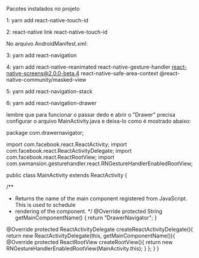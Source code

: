 Pacotes instalados no projeto

1: yarn add react-native-touch-id

2: react-native link react-native-touch-id

No arquivo AndroidManifest.xml:

<uses-permission android:name="android.permission.USE_FINGERPRINT" />


3: yarn add react-navigation

4: yarn add react-native-reanimated react-native-gesture-handler react-native-screens@2.0.0-beta.4  react-native-safe-area-context @react-native-community/masked-view

5: yarn add react-navigation-stack

6: yarn add react-navigation-drawer


lembre que para funcionar o passar dedo e abrir o "Drawer" precisa configurar o arquivo MainActivity.java e deixa-lo como é mostrado abaixo:


package com.drawernavigator;

import com.facebook.react.ReactActivity;
import com.facebook.react.ReactActivityDelegate;
import com.facebook.react.ReactRootView;
import com.swmansion.gesturehandler.react.RNGestureHandlerEnabledRootView;



public class MainActivity extends ReactActivity {

  /**
   * Returns the name of the main component registered from JavaScript. This is used to schedule
   * rendering of the component.
   */
  @Override
  protected String getMainComponentName() {
    return "DrawerNavigator";
  }

  @Override
  protected ReactActivityDelegate createReactActivityDelegate(){
    return new ReactActivityDelegate(this, getMainComponentName()){
      @Override
      protected ReactRootView createRootView(){
        return new RNGestureHandlerEnabledRootView(MainActivity.this);
      }
    };
  }
}
